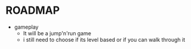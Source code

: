 # ROADMAP

 - gameplay
   - It will be a jump'n'run game
   - i still need to choose if its level based or if you can walk through it
